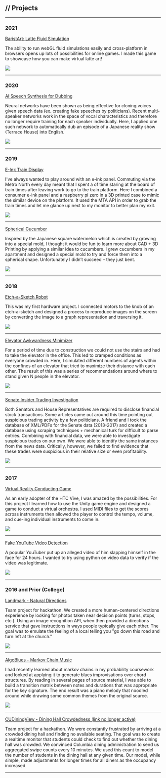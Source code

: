 ## // Projects

---

### 2021 

[BaristArt: Latte Fluid Simulation](https://barist.art/)

The ability to run webGL fluid simulations easily and cross-platform in browsers opens up lots of possibilities for online games. I made this game to showcase how you can make virtual latte art! 

<img src="images/baristart.png?raw=true"/>

---

### 2020 

[AI Speech Synthesis for Dubbing](pages/dubbing)

Neural networks have been shown as being effective for cloning voices given speech data (ex. creating fake speeches by politicians). Recent multi-speaker networks work in the space of vocal characteristics and therefore no longer require training for each speaker individually. Here, I applied one such network to automatically dub an episode of a Japanese reality show (Terrace House) into English.

<img src="images/terrace_house.png?raw=true"/>

---

### 2019

[E-Ink Train Display](https://sunnybala.com/2019/10/11/eInk-Train-Display.html)

I've always wanted to play around with an e-ink panel. Commuting via the Metro North every day meant that I spent a of time staring at the board of train times after leaving work to go to the train platform. Here I combined a consumer e-ink panel and a raspberry pi zero in a 3D printed case to mimic the similar device on the platform. It used the MTA API in order to grab the train times and let me glance up next to my monitor to better plan my exit.

<img src="images/train.png?raw=true"/>

---

[Spherical Cucumber](pages/cucumber)

Inspired by the Japanese square watermelon which is created by growing into a special mold, I thought it would be fun to learn more about CAD + 3D Printing by applying a similar idea to cucumbers. I grew cucumbers in my apartment and designed a special mold to try and force them into a spherical shape. Unfortunately I didn’t succeed – they just bent.

<img src="images/cuke.png?raw=true"/>

---

### 2018

[Etch-a-Sketch Robot](https://sunnybala.com/2018/09/10/python-etch-a-sketch.html)

 This was my first hardware project. I connected motors to the knob of an etch-a-sketch and designed a process to reproduce images on the screen by converting the image to a graph representation and traversing it.

<img src="images/etch.png?raw=true"/>

---
[Elevator Awkwardness Minimizer](https://sunnybala.com/2018/04/10/reducing-elevator-awkwardness.html)

For a period of time due to construction we could not use the stairs and had to take the elevator in the office. This led to cramped conditions as everyone crowded in. Here, I simulated different numbers of agents within the confines of an elevator that tried to maximize their distance with each other. The result of this was a series of recommendations around where to stand given N people in the elevator.

<img src="images/ele.png?raw=true"/>

---

[Senate Insider Trading Investigation](pages/senate)

Both Senators and House Representatives are required to disclose financial stock transactions. Some articles came out around this time pointing out suspicious trading activity by a few politicians. A friend and I took the database of XML/PDFs for the Senate data (2013-2017) and created a database using scraping techniques + mechanical turk for difficult to parse entries. Combining with financial data, we were able to investigate suspicious trades on our own. We were able to identify the same instances from the news data. Critically, however, we failed to find evidence that these trades were suspicious in their relative size or even profitability. 

<img src="images/senate.png?raw=true"/>

---

### 2017

[Virtual Reality Conducting Game](pages/vr-conducting)

As an early adopter of the HTC Vive, I was amazed by the possibilities. For this project I learned how to use the Unity game engine and designed a game to conduct a virtual orchestra. I used MIDI files to get the scores across instruments then allowed the player to control the tempo, volume, and cue-ing individual instruments to come in.

<img src="images/vr-conduct.png?raw=true"/>

---

[Fake YouTube Video Detection](https://sunnybala.com/2017/05/28/python-video-loop-detection.html)

A popular YouTuber put up an alleged video of him slapping himself in the face for 24 hours. I wanted to try using python on video data to verify if the video was legitimate. 

<img src="images/slap.png?raw=true"/>

---

### 2016 and Prior (College)

[Landmark - Natural Directions](https://github.com/benlowkh/Landmark)

Team project for hackathon. We created a more human-centered directions experience by looking for photos taken near decision points (turns, stops, etc.). Using an image recognition API, when then provided a directions service that gave instructions in ways people typically give each other. The goal was to emulate the feeling of a local telling you "go down this road and turn left at the church."

<img src="images/landmark.png?raw=true"/>

---

[AlgoBlues - Markov Chain Music](pages/algoblues)

I had recently learned about markov chains in my probability coursework and looked at applying it to generate blues improvisations over chord structures. By reading in several pages of source material, I was able to build a transition matrix between notes and durations that was appropriate for the key signature. The end result was a piano melody that noodled around while drawing some common themes from the original source.  

<img src="images/algoblues.png?raw=true"/>

---

[CUDiningView - Dining Hall Crowdedness (link no longer active)](#)

Team project for a hackathon. We were constantly frustrated by arriving at a crowded dining hall and finding no available seating. The goal was to create a realtime monitor that students could check to find out whether the dining hall was crowded. We convinced Columbia dining administration to send us aggregated swipe counts every 10 minutes. We used this count to model the number of students in the dining hall at any given time. Our model, while simple, made adjustments for longer times for all diners as the occupancy increased. 


---
